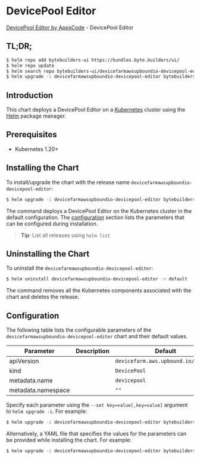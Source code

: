 # DevicePool Editor

[DevicePool Editor by AppsCode](https://byte.builders) - DevicePool Editor

## TL;DR;

```bash
$ helm repo add bytebuilders-ui https://bundles.byte.builders/ui/
$ helm repo update
$ helm search repo bytebuilders-ui/devicefarmawsupboundio-devicepool-editor --version=v0.4.18
$ helm upgrade -i devicefarmawsupboundio-devicepool-editor bytebuilders-ui/devicefarmawsupboundio-devicepool-editor -n default --create-namespace --version=v0.4.18
```

## Introduction

This chart deploys a DevicePool Editor on a [Kubernetes](http://kubernetes.io) cluster using the [Helm](https://helm.sh) package manager.

## Prerequisites

- Kubernetes 1.20+

## Installing the Chart

To install/upgrade the chart with the release name `devicefarmawsupboundio-devicepool-editor`:

```bash
$ helm upgrade -i devicefarmawsupboundio-devicepool-editor bytebuilders-ui/devicefarmawsupboundio-devicepool-editor -n default --create-namespace --version=v0.4.18
```

The command deploys a DevicePool Editor on the Kubernetes cluster in the default configuration. The [configuration](#configuration) section lists the parameters that can be configured during installation.

> **Tip**: List all releases using `helm list`

## Uninstalling the Chart

To uninstall the `devicefarmawsupboundio-devicepool-editor`:

```bash
$ helm uninstall devicefarmawsupboundio-devicepool-editor -n default
```

The command removes all the Kubernetes components associated with the chart and deletes the release.

## Configuration

The following table lists the configurable parameters of the `devicefarmawsupboundio-devicepool-editor` chart and their default values.

|     Parameter      | Description |                    Default                     |
|--------------------|-------------|------------------------------------------------|
| apiVersion         |             | <code>devicefarm.aws.upbound.io/v1beta1</code> |
| kind               |             | <code>DevicePool</code>                        |
| metadata.name      |             | <code>devicepool</code>                        |
| metadata.namespace |             | <code>""</code>                                |


Specify each parameter using the `--set key=value[,key=value]` argument to `helm upgrade -i`. For example:

```bash
$ helm upgrade -i devicefarmawsupboundio-devicepool-editor bytebuilders-ui/devicefarmawsupboundio-devicepool-editor -n default --create-namespace --version=v0.4.18 --set apiVersion=devicefarm.aws.upbound.io/v1beta1
```

Alternatively, a YAML file that specifies the values for the parameters can be provided while
installing the chart. For example:

```bash
$ helm upgrade -i devicefarmawsupboundio-devicepool-editor bytebuilders-ui/devicefarmawsupboundio-devicepool-editor -n default --create-namespace --version=v0.4.18 --values values.yaml
```
